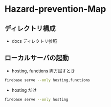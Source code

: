# Hazard-prevention-Map

## ディレクトリ構成

- docs ディレクトリ参照

## ローカルサーバの起動

- hosting, functions 両方試すとき

```bash
firebase serve --only hosting,functions
```

- hosting だけ

```bash
firebase serve --only hosting
```
